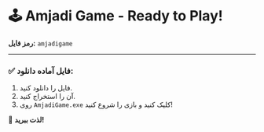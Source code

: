 # 🕹️ Amjadi Game - Ready to Play!

**رمز فایل:** `amjadigame`

---

### ✅ **فایل آماده دانلود:**

1. فایل را دانلود کنید.  
2. آن را استخراج کنید.  
3. روی `AmjadiGame.exe` کلیک کنید و بازی را شروع کنید!

🎯 **لذت ببرید!**

